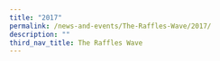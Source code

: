 ```yaml
---
title: "2017"
permalink: /news-and-events/The-Raffles-Wave/2017/
description: ""
third_nav_title: The Raffles Wave
---
```

